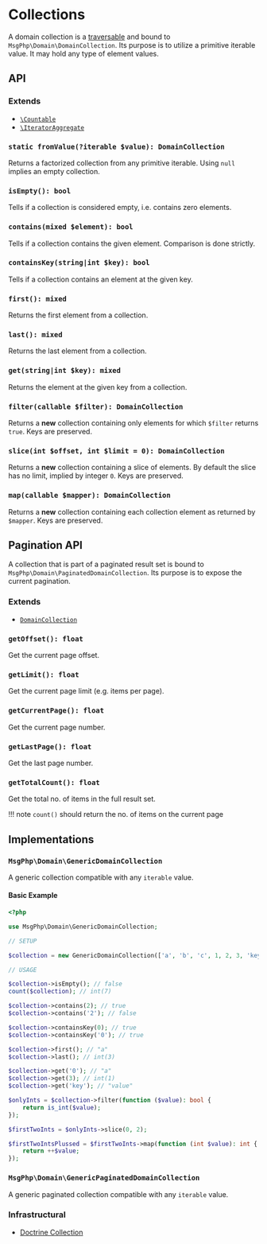 # Collections

A domain collection is a [traversable] and bound to `MsgPhp\Domain\DomainCollection`. Its purpose is to utilize a
primitive iterable value. It may hold any type of element values.

## API

### Extends

- [`\Countable`][countable]
- [`\IteratorAggregate`][iterator-aggregate]

### `static fromValue(?iterable $value): DomainCollection`

Returns a factorized collection from any primitive iterable. Using `null` implies an empty collection.

### `isEmpty(): bool`

Tells if a collection is considered empty, i.e. contains zero elements.

### `contains(mixed $element): bool`

Tells if a collection contains the given element. Comparison is done strictly.

### `containsKey(string|int $key): bool`

Tells if a collection contains an element at the given key.

### `first(): mixed`

Returns the first element from a collection.

### `last(): mixed`

Returns the last element from a collection.

### `get(string|int $key): mixed`

Returns the element at the given key from a collection.

### `filter(callable $filter): DomainCollection`

Returns a **new** collection containing only elements for which `$filter` returns `true`. Keys are preserved.

### `slice(int $offset, int $limit = 0): DomainCollection`

Returns a **new** collection containing a slice of elements. By default the slice has no limit, implied by integer `0`.
Keys are preserved.

### `map(callable $mapper): DomainCollection`

Returns a **new** collection containing each collection element as returned by `$mapper`. Keys are preserved.

## Pagination API

A collection that is part of a paginated result set is bound to `MsgPhp\Domain\PaginatedDomainCollection`. Its purpose
is to expose the current pagination.

### Extends

- [`DomainCollection`](#collections)

### `getOffset(): float`

Get the current page offset.

### `getLimit(): float`

Get the current page limit (e.g. items per page).

### `getCurrentPage(): float`

Get the current page number.

### `getLastPage(): float`

Get the last page number.

### `getTotalCount(): float`

Get the total no. of items in the full result set.

!!! note
    `count()` should return the no. of items on the current page

## Implementations

### `MsgPhp\Domain\GenericDomainCollection`

A generic collection compatible with any `iterable` value.

#### Basic Example

```php
<?php

use MsgPhp\Domain\GenericDomainCollection;

// SETUP

$collection = new GenericDomainCollection(['a', 'b', 'c', 1, 2, 3, 'key' => 'value']);

// USAGE

$collection->isEmpty(); // false
count($collection); // int(7)

$collection->contains(2); // true
$collection->contains('2'); // false

$collection->containsKey(0); // true
$collection->containsKey('0'); // true

$collection->first(); // "a"
$collection->last(); // int(3)

$collection->get('0'); // "a"
$collection->get(3); // int(1)
$collection->get('key'); // "value"

$onlyInts = $collection->filter(function ($value): bool {
    return is_int($value);
});

$firstTwoInts = $onlyInts->slice(0, 2);

$firstTwoIntsPlussed = $firstTwoInts->map(function (int $value): int {
    return ++$value;
});
```

### `MsgPhp\Domain\GenericPaginatedDomainCollection`

A generic paginated collection compatible with any `iterable` value.

### Infrastructural

- [Doctrine Collection](../infrastructure/doctrine-collections.md#domain-collection)

[traversable]: https://secure.php.net/traversable
[countable]: https://secure.php.net/countable
[iterator-aggregate]: https://secure.php.net/iteratoraggregate
